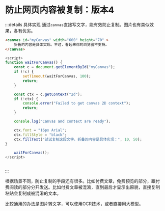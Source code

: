 # 防止网页内容被复制：版本4





:::details 具体实现
通过`canvas`直接写文字，能有效防止复制。图片也有类似效果，各有优劣。

```html
<canvas id="myCanvas" width="600" height="70" >
    折叠的内容是具体实现。不过，看起来你的浏览器不支持。
</canvas>
```

```js
<script>
function waitForCanvas() {
    const c = document.getElementById("myCanvas");
    if (!c) {
        setTimeout(waitForCanvas, 100);
        return;
    }

    const ctx = c.getContext("2d");
    if (!ctx) {
        console.error("Failed to get canvas 2D context");
        return;
    }

    console.log("Canvas and context are ready");

    ctx.font = "16px Arial";
    ctx.fillStyle = "black";
    ctx.fillText("试试复制这段文字。折叠的内容是具体实现：", 10, 50);
}

    waitForCanvas();
</script>



```
:::

<Version4 />

根据场景不同，防止复制的手段还有很多。比如付费文章，免费预览的部分，跟付费阅读的部分分开发送。比如付费文章被混淆，直到最后才显示出原貌，直接复制粘贴会复制成被混淆的文本。

比较通用的办法是图片转文字，可以使用OCR技术，或者直接用大模型。

<script setup>
    import Version4 from "./Version4.vue";
</script>



